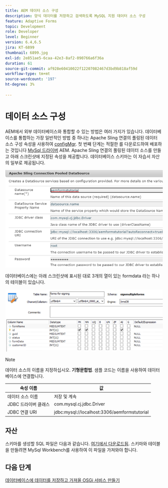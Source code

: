 ```yaml
---
title: AEM 데이터 소스 구성
description: 양식 데이터를 저장하고 검색하도록 MySQL 지원 데이터 소스 구성
feature: Adaptive Forms
topic: Development
role: Developer
level: Beginner
version: 6.4,6.5
jira: KT-6899
thumbnail: 6899.jpg
exl-id: 2e851ae5-6caa-42e3-8af2-090766a6f36a
duration: 61
source-git-commit: af928e60410022f12207082467d3bd9b818af59d
workflow-type: tm+mt
source-wordcount: '197'
ht-degree: 3%

---
```


# 데이터 소스 구성

AEM에서 외부 데이터베이스와 통합할 수 있는 방법은 여러 가지가 있습니다. 데이터베이스를 통합하는 가장 일반적인 방법 중 하나는 Apache Sling 연결의 풀링된 데이터 소스 구성 속성을 사용하여 [configMgr](http://localhost:4502/system/console/configMgr).
첫 번째 단계는 적절한 를 다운로드하여 배포하는 것입니다 [MySql 드라이버](https://mvnrepository.com/artifact/mysql/mysql-connector-java) AEM.
Apache Sling 연결의 풀링된 데이터 소스를 만들고 아래 스크린샷에 지정된 속성을 제공합니다. 데이터베이스 스키마는 이 자습서 자산의 일부로 제공됩니다.

![데이터 소스](assets/data-source.PNG)

데이터베이스에는 아래 스크린샷에 표시된 대로 3개의 열이 있는 formdata 라는 하나의 테이블이 있습니다.

![자료 기반](assets/data-base.PNG)


>[!NOTE]
>데이터 소스의 이름을 지정하십시오. **기형문합법**. 샘플 코드는 이름을 사용하여 데이터베이스에 연결합니다.

| 속성 이름 | 값 |
| ------------------------|--------------------------------------- |
| 데이터 소스 이름 | 저장 및 계속 |
| JDBC 드라이버 클래스 | com.mysql.cj.jdbc.Driver |
| JDBC 연결 URI | jdbc:mysql://localhost:3306/aemformstutorial |

## 자산

스키마를 생성할 SQL 파일은 다음과 같습니다. [여기에서 다운로드됨](assets/sign-multiple-forms.sql). 스키마와 테이블을 만들려면 MySql Workbench를 사용하여 이 파일을 가져와야 합니다.

## 다음 단계

[데이터베이스에 데이터를 저장하고 가져올 OSGi 서비스 만들기](./create-osgi-service.md)
